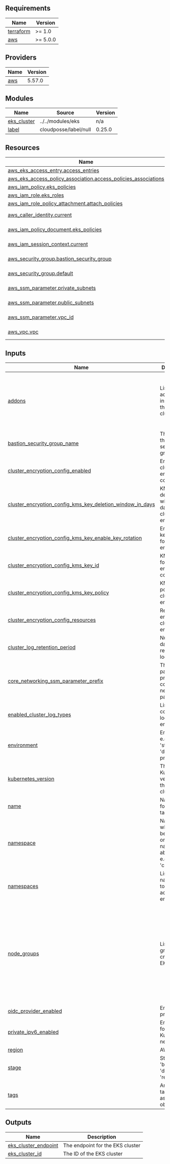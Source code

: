 <!-- BEGIN_TF_DOCS -->
## Requirements

| Name | Version |
|------|---------|
| <a name="requirement_terraform"></a> [terraform](#requirement\_terraform) | >= 1.0 |
| <a name="requirement_aws"></a> [aws](#requirement\_aws) | >= 5.0.0 |

## Providers

| Name | Version |
|------|---------|
| <a name="provider_aws"></a> [aws](#provider\_aws) | 5.57.0 |

## Modules

| Name | Source | Version |
|------|--------|---------|
| <a name="module_eks_cluster"></a> [eks\_cluster](#module\_eks\_cluster) | ../../modules/eks | n/a |
| <a name="module_label"></a> [label](#module\_label) | cloudposse/label/null | 0.25.0 |

## Resources

| Name | Type |
|------|------|
| [aws_eks_access_entry.access_entries](https://registry.terraform.io/providers/hashicorp/aws/latest/docs/resources/eks_access_entry) | resource |
| [aws_eks_access_policy_association.access_policies_associations](https://registry.terraform.io/providers/hashicorp/aws/latest/docs/resources/eks_access_policy_association) | resource |
| [aws_iam_policy.eks_policies](https://registry.terraform.io/providers/hashicorp/aws/latest/docs/resources/iam_policy) | resource |
| [aws_iam_role.eks_roles](https://registry.terraform.io/providers/hashicorp/aws/latest/docs/resources/iam_role) | resource |
| [aws_iam_role_policy_attachment.attach_policies](https://registry.terraform.io/providers/hashicorp/aws/latest/docs/resources/iam_role_policy_attachment) | resource |
| [aws_caller_identity.current](https://registry.terraform.io/providers/hashicorp/aws/latest/docs/data-sources/caller_identity) | data source |
| [aws_iam_policy_document.eks_policies](https://registry.terraform.io/providers/hashicorp/aws/latest/docs/data-sources/iam_policy_document) | data source |
| [aws_iam_session_context.current](https://registry.terraform.io/providers/hashicorp/aws/latest/docs/data-sources/iam_session_context) | data source |
| [aws_security_group.bastion_security_group](https://registry.terraform.io/providers/hashicorp/aws/latest/docs/data-sources/security_group) | data source |
| [aws_security_group.default](https://registry.terraform.io/providers/hashicorp/aws/latest/docs/data-sources/security_group) | data source |
| [aws_ssm_parameter.private_subnets](https://registry.terraform.io/providers/hashicorp/aws/latest/docs/data-sources/ssm_parameter) | data source |
| [aws_ssm_parameter.public_subnets](https://registry.terraform.io/providers/hashicorp/aws/latest/docs/data-sources/ssm_parameter) | data source |
| [aws_ssm_parameter.vpc_id](https://registry.terraform.io/providers/hashicorp/aws/latest/docs/data-sources/ssm_parameter) | data source |
| [aws_vpc.vpc](https://registry.terraform.io/providers/hashicorp/aws/latest/docs/data-sources/vpc) | data source |

## Inputs

| Name | Description | Type | Default | Required |
|------|-------------|------|---------|:--------:|
| <a name="input_addons"></a> [addons](#input\_addons) | List of addons to be installed in the EKS cluster | <pre>list(object({<br>    addon_name                  = string<br>    addon_version               = string<br>    resolve_conflicts_on_create = optional(string)<br>    resolve_conflicts_on_update = optional(string)<br>    service_account_role_arn    = optional(string)<br>  }))</pre> | `[]` | no |
| <a name="input_bastion_security_group_name"></a> [bastion\_security\_group\_name](#input\_bastion\_security\_group\_name) | The name of the bastion security group | `string` | n/a | yes |
| <a name="input_cluster_encryption_config_enabled"></a> [cluster\_encryption\_config\_enabled](#input\_cluster\_encryption\_config\_enabled) | Enable cluster encryption configuration | `bool` | `false` | no |
| <a name="input_cluster_encryption_config_kms_key_deletion_window_in_days"></a> [cluster\_encryption\_config\_kms\_key\_deletion\_window\_in\_days](#input\_cluster\_encryption\_config\_kms\_key\_deletion\_window\_in\_days) | KMS key deletion window in days for cluster encryption | `number` | `10` | no |
| <a name="input_cluster_encryption_config_kms_key_enable_key_rotation"></a> [cluster\_encryption\_config\_kms\_key\_enable\_key\_rotation](#input\_cluster\_encryption\_config\_kms\_key\_enable\_key\_rotation) | Enable KMS key rotation for cluster encryption | `bool` | `true` | no |
| <a name="input_cluster_encryption_config_kms_key_id"></a> [cluster\_encryption\_config\_kms\_key\_id](#input\_cluster\_encryption\_config\_kms\_key\_id) | KMS Key ID for cluster encryption configuration | `string` | `""` | no |
| <a name="input_cluster_encryption_config_kms_key_policy"></a> [cluster\_encryption\_config\_kms\_key\_policy](#input\_cluster\_encryption\_config\_kms\_key\_policy) | KMS key policy for cluster encryption | `string` | `""` | no |
| <a name="input_cluster_encryption_config_resources"></a> [cluster\_encryption\_config\_resources](#input\_cluster\_encryption\_config\_resources) | Resources to encrypt for cluster encryption | `list(string)` | <pre>[<br>  "secrets"<br>]</pre> | no |
| <a name="input_cluster_log_retention_period"></a> [cluster\_log\_retention\_period](#input\_cluster\_log\_retention\_period) | Number of days to retain cluster logs | `number` | `0` | no |
| <a name="input_core_networking_ssm_parameter_prefix"></a> [core\_networking\_ssm\_parameter\_prefix](#input\_core\_networking\_ssm\_parameter\_prefix) | The SSM parameter prefix for core networking parameters | `string` | n/a | yes |
| <a name="input_enabled_cluster_log_types"></a> [enabled\_cluster\_log\_types](#input\_enabled\_cluster\_log\_types) | List of control plane log types to enable | `list(string)` | `[]` | no |
| <a name="input_environment"></a> [environment](#input\_environment) | Environment, e.g. 'prod', 'staging', 'dev', 'pre-prod', 'UAT' | `string` | `"development"` | no |
| <a name="input_kubernetes_version"></a> [kubernetes\_version](#input\_kubernetes\_version) | The Kubernetes version for the EKS cluster | `string` | `"1.21"` | no |
| <a name="input_name"></a> [name](#input\_name) | Name to use for servers, tags, etc | `string` | `"name"` | no |
| <a name="input_namespace"></a> [namespace](#input\_namespace) | Namespace, which could be your organization name or abbreviation, e.g. 'eg' or 'cp' | `string` | `"development"` | no |
| <a name="input_namespaces"></a> [namespaces](#input\_namespaces) | List of namespaces to create access entries | `list(string)` | `[]` | no |
| <a name="input_node_groups"></a> [node\_groups](#input\_node\_groups) | List of node groups to create in the EKS cluster | <pre>list(object({<br>    instance_types                 = list(string)<br>    min_size                       = number<br>    max_size                       = number<br>    desired_size                   = number<br>    health_check_type              = string<br>    start_stop_schedule_enabled    = bool<br>    ami_image_id                   = optional(string)<br>    start_schedule_recurrence_cron = optional(string)<br>    stop_schedule_recurrence_cron  = optional(string)<br>    kubernetes_labels              = optional(map(string))<br>    tags                           = optional(map(string))<br>  }))</pre> | `[]` | no |
| <a name="input_oidc_provider_enabled"></a> [oidc\_provider\_enabled](#input\_oidc\_provider\_enabled) | Enable OIDC provider | `bool` | `true` | no |
| <a name="input_private_ipv6_enabled"></a> [private\_ipv6\_enabled](#input\_private\_ipv6\_enabled) | Enable IPv6 for Kubernetes network | `bool` | `false` | no |
| <a name="input_region"></a> [region](#input\_region) | AWS region | `string` | `"us-west-2"` | no |
| <a name="input_stage"></a> [stage](#input\_stage) | Stage, e.g. 'build', 'test', 'deploy', 'release' | `string` | `null` | no |
| <a name="input_tags"></a> [tags](#input\_tags) | Any extra tags to assign to objects | `map(any)` | `{}` | no |

## Outputs

| Name | Description |
|------|-------------|
| <a name="output_eks_cluster_endpoint"></a> [eks\_cluster\_endpoint](#output\_eks\_cluster\_endpoint) | The endpoint for the EKS cluster |
| <a name="output_eks_cluster_id"></a> [eks\_cluster\_id](#output\_eks\_cluster\_id) | The ID of the EKS cluster |
<!-- END_TF_DOCS -->